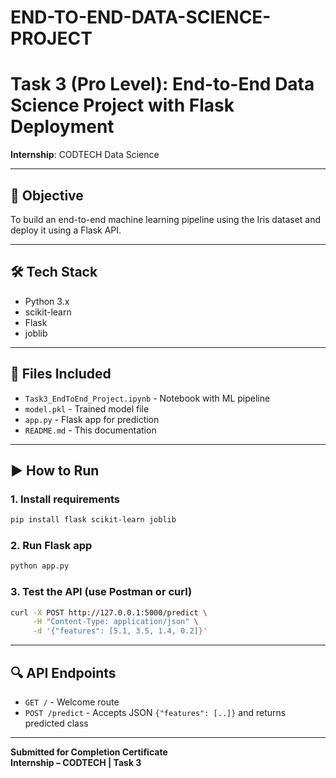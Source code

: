 # END-TO-END-DATA-SCIENCE-PROJECT
# Task 3 (Pro Level): End-to-End Data Science Project with Flask Deployment

**Internship**: CODTECH Data Science

---

## 🧠 Objective
To build an end-to-end machine learning pipeline using the Iris dataset and deploy it using a Flask API.

---

## 🛠️ Tech Stack
- Python 3.x
- scikit-learn
- Flask
- joblib

---

## 📁 Files Included
- `Task3_EndToEnd_Project.ipynb` - Notebook with ML pipeline
- `model.pkl` - Trained model file
- `app.py` - Flask app for prediction
- `README.md` - This documentation

---

## ▶️ How to Run

### 1. Install requirements
```bash
pip install flask scikit-learn joblib
```

### 2. Run Flask app
```bash
python app.py
```

### 3. Test the API (use Postman or curl)
```bash
curl -X POST http://127.0.0.1:5000/predict \
     -H "Content-Type: application/json" \
     -d '{"features": [5.1, 3.5, 1.4, 0.2]}'
```

---

## 🔍 API Endpoints
- `GET /` - Welcome route
- `POST /predict` - Accepts JSON `{"features": [..]}` and returns predicted class

---

**Submitted for Completion Certificate**  
**Internship – CODTECH | Task 3**
